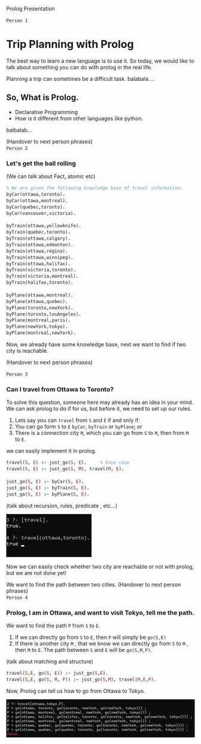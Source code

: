 Prolog Presentation  

```Person 1```
# Trip Planning with Prolog

The best way to learn a new language is to use it. So today, we would like to talk about something you can do with prolog in the real life. 

Planning a trip can sometimes be a difficult task. balabala....

## So, What is Prolog.
* Declarative Programming
* How is it different from other languages like python. 


balbalab...

(Handover to next person phrases)  
`Person 2`
### Let's get the ball rolling

(We can talk about Fact, atomic  etc)

```Prolog
% We are given the following knowledge base of travel information:
byCar(ottawa,toronto).
byCar(ottawa,montreal).
byCar(quebec,toronto).
byCar(vancouver,victoria).

byTrain(ottawa,yellowknife).
byTrain(quebec,toronto).
byTrain(ottawa,calgary).
byTrain(ottawa,edmonton).
byTrain(ottawa,regina).
byTrain(ottawa,winnipeg).
byTrain(ottawa,halifax).
byTrain(victoria,toronto).
byTrain(victoria,montreal).
byTrain(halifax,toronto).

byPlane(ottawa,montreal).
byPlane(ottawa,quebec).
byPlane(toronto,newYork).
byPlane(toronto,losAngeles).
byPlane(montreal,paris).
byPlane(newYork,tokyo).
byPlane(montreal,newYork).

```

Now, we already have some knowledge base, next we want to find if two city is reachable.

(Handover to next person phrases)

`Person 3`
### Can I travel from Ottawa to Toronto?

To solve this question, someone here may already has an idea in your mind.  We can ask prolog to do if for us, but before it, we need to set up our rules.

1. Lets say you can `travel` from `S` and `E` if and only if:
2. You can go form `S` to `E` `byCar`, `byTrain` or `byPlane`; or
3. There is a connection city `M`, which you can go from `S` to `M`, then from `M` to `E`.

we can easily implement it in prolog.
```Prolog
travel(S, E) :- just_go(S, E).     % base case
travel(S, E) :- just_go(S, M), travel(M, E).

just_go(S, E) :- byCar(S, E).
just_go(S, E) :- byTrain(S, E).
just_go(S, E) :- byPlane(S, E).
```
(talk about recursion, rules, predicate , etc...)  

![](ottawatotoronto.png)

Now we can easily check whether two city are reachable or not with prolog, but we are not done yet!

We want to find the path between two cities.
(Handover to next person phrases)  
`Person 4`

### Prolog, I am in Ottawa, and want to visit Tokyo, tell me the path.

We want to find the path `P`  from  `S` to `E`.

1. If we can directly go from `S` to `E`, then `P` will simply be `go(S,E)`
2. If there is another city  `M` , that we know we can directly go from `S` to `M` , then `M` to `E`. The path between `S` and `E` will be `go(S,M,P)`.

(talk about matching and structure)

```Prolog
travel(S,E, go(S, E)) :- just_go(S,E).
travel(S,E, go(S, M, P)) :- just_go(S,M), travel(M,E,P).
```

Now, Prolog can tell us how to go from Ottawa to Tokyo.

![](travel.png)
